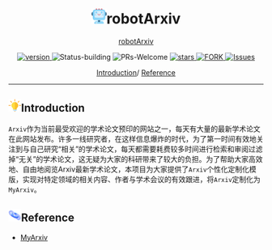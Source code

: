 <p align="center">
<h1 align="center"> <img src="./imgs/icon/ai.png" width="30" />robotArxiv</h1>
</p>

<div align="center">
<p align="center">
  <a href="https://xinzhaodc.github.io/robotArxiv/">robotArxiv</a>
</p>
</div>

<p align="center">
  	<a href="https://img.shields.io/badge/version-v0.1.0-blue">
      <img alt="version" src="https://img.shields.io/badge/version-v0.1.0-blue?color=FF8000?color=009922" />
    </a>
  <a >
       <img alt="Status-building" src="https://img.shields.io/badge/Status-building-blue" />
  	</a>
  <a >
       <img alt="PRs-Welcome" src="https://img.shields.io/badge/PRs-Welcome-red" />
  	</a>
   	<a href="https://github.com/XinZhaoDC/robotArxiv/stargazers">
       <img alt="stars" src="https://img.shields.io/github/stars/XinZhaoDC/robotArxiv" />
  	</a>
  	<a href="https://github.com/XinZhaoDC/robotArxiv/network/members">
       <img alt="FORK" src="https://img.shields.io/github/forks/XinZhaoDC/robotArxiv?color=FF8000" />
  	</a>
    <a href="https://github.com/XinZhaoDC/robotArxiv/issues">
      <img alt="Issues" src="https://img.shields.io/github/issues/XinZhaoDC/robotArxiv?color=0088ff"/>
    </a>
    <br />
</p>
<div align="center">
<p align="center">
  <a href="#Introduction">Introduction</a>/
  <a href="#Reference">Reference</a>
</p>
</div>





---

## <img src="./imgs/icon/motivation.png" width="25" />Introduction

`Arxiv`作为当前最受欢迎的学术论文预印的网站之一，每天有大量的最新学术论文在此网站发布。许多一线研究者，在这样信息爆炸的时代，为了第一时间有效地关注到与自己研究“相关”的学术论文，每天都需要耗费较多时间进行检索和审阅过滤掉“无关”的学术论文，这无疑为大家的科研带来了较大的负担。为了帮助大家高效地、自由地阅览Arxiv最新学术论文，本项目为大家提供了`Arxiv`个性化定制化模版，实现对特定领域的相关内容、作者与学术会议的有效跟进，将`Arxiv`定制化为`MyArxiv`。


## <img src="./imgs/icon/link.png" width="25" />Reference
- [MyArxiv](https://github.com/MLNLP-World/MyArxiv)

